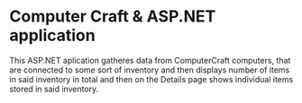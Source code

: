 # Computer Craft & ASP.NET application
This ASP.NET aplication gatheres data from ComputerCraft computers, that are connected to some sort of inventory and then displays number of items in said inventory in total and then on the Details page shows individual items stored in said inventory.
